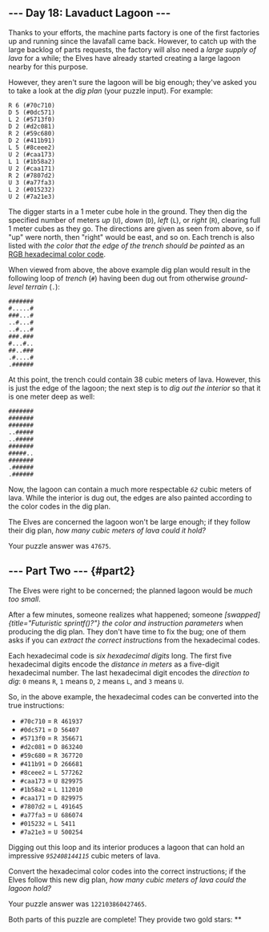 ## \-\-- Day 18: Lavaduct Lagoon \-\--

Thanks to your efforts, the machine parts factory is one of the first
factories up and running since the lavafall came back. However, to catch
up with the large backlog of parts requests, the factory will also need
a *large supply of lava* for a while; the Elves have already started
creating a large lagoon nearby for this purpose.

However, they aren\'t sure the lagoon will be big enough; they\'ve asked
you to take a look at the *dig plan* (your puzzle input). For example:

    R 6 (#70c710)
    D 5 (#0dc571)
    L 2 (#5713f0)
    D 2 (#d2c081)
    R 2 (#59c680)
    D 2 (#411b91)
    L 5 (#8ceee2)
    U 2 (#caa173)
    L 1 (#1b58a2)
    U 2 (#caa171)
    R 2 (#7807d2)
    U 3 (#a77fa3)
    L 2 (#015232)
    U 2 (#7a21e3)

The digger starts in a 1 meter cube hole in the ground. They then dig
the specified number of meters *up* (`U`), *down* (`D`), *left* (`L`),
or *right* (`R`), clearing full 1 meter cubes as they go. The directions
are given as seen from above, so if \"up\" were north, then \"right\"
would be east, and so on. Each trench is also listed with *the color
that the edge of the trench should be painted* as an [RGB hexadecimal
color
code](https://en.wikipedia.org/wiki/RGB_color_model#Numeric_representations).

When viewed from above, the above example dig plan would result in the
following loop of *trench* (`#`) having been dug out from otherwise
*ground-level terrain* (`.`):

    #######
    #.....#
    ###...#
    ..#...#
    ..#...#
    ###.###
    #...#..
    ##..###
    .#....#
    .######

At this point, the trench could contain 38 cubic meters of lava.
However, this is just the edge of the lagoon; the next step is to *dig
out the interior* so that it is one meter deep as well:

    #######
    #######
    #######
    ..#####
    ..#####
    #######
    #####..
    #######
    .######
    .######

Now, the lagoon can contain a much more respectable *`62`* cubic meters
of lava. While the interior is dug out, the edges are also painted
according to the color codes in the dig plan.

The Elves are concerned the lagoon won\'t be large enough; if they
follow their dig plan, *how many cubic meters of lava could it hold?*

Your puzzle answer was `47675`.

## \-\-- Part Two \-\-- {#part2}

The Elves were right to be concerned; the planned lagoon would be *much
too small*.

After a few minutes, someone realizes what happened; someone
*[swapped]{title="Futuristic sprintf()?"} the color and instruction
parameters* when producing the dig plan. They don\'t have time to fix
the bug; one of them asks if you can *extract the correct instructions*
from the hexadecimal codes.

Each hexadecimal code is *six hexadecimal digits* long. The first five
hexadecimal digits encode the *distance in meters* as a five-digit
hexadecimal number. The last hexadecimal digit encodes the *direction to
dig*: `0` means `R`, `1` means `D`, `2` means `L`, and `3` means `U`.

So, in the above example, the hexadecimal codes can be converted into
the true instructions:

-   `#70c710` = `R 461937`
-   `#0dc571` = `D 56407`
-   `#5713f0` = `R 356671`
-   `#d2c081` = `D 863240`
-   `#59c680` = `R 367720`
-   `#411b91` = `D 266681`
-   `#8ceee2` = `L 577262`
-   `#caa173` = `U 829975`
-   `#1b58a2` = `L 112010`
-   `#caa171` = `D 829975`
-   `#7807d2` = `L 491645`
-   `#a77fa3` = `U 686074`
-   `#015232` = `L 5411`
-   `#7a21e3` = `U 500254`

Digging out this loop and its interior produces a lagoon that can hold
an impressive *`952408144115`* cubic meters of lava.

Convert the hexadecimal color codes into the correct instructions; if
the Elves follow this new dig plan, *how many cubic meters of lava could
the lagoon hold?*

Your puzzle answer was `122103860427465`.

Both parts of this puzzle are complete! They provide two gold stars:
\*\*
